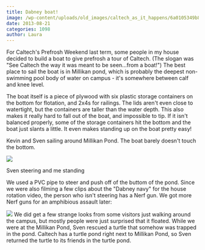 ```yaml
---
title: Dabney boat!
image: /wp-content/uploads/old_images/caltech_as_it_happens/6a0105349b8251970b01901eda2cf0970b.jpg
date: 2013-08-21
categories: 1098
author: Laura
---
```


For Caltech's Prefrosh Weekend last term, some people in my house decided to build a boat to give prefrosh a tour of Caltech. (The slogan was "See Caltech the way it was meant to be seen...from a boat!") The best place to sail the boat is in Millikan pond, which is probably the deepest non-swimming pool body of water on campus - it's somewhere between calf and knee level.

The boat itself is a piece of plywood with six plastic storage containers on the bottom for flotation, and 2x4s for railings. The lids aren't even close to watertight, but the containers are taller than the water depth. This also makes it really hard to fall out of the boat, and impossible to tip. If it isn't balanced properly, some of the storage containers hit the bottom and the boat just slants a little. It even makes standing up on the boat pretty easy!

Kevin and Sven sailing around Millikan Pond. The boat barely doesn't touch the bottom.


![](/old_images/caltech_as_it_happens/6a0105349b8251970b019104d027b6970c.png)

Sven steering and me standing

We used a PVC pipe to steer and push off of the buttom of the pond. Since we were also filming a few clips about the "Dabney navy" for the house rotation video, the person who isn't steering has a Nerf gun. We got more Nerf guns for an amphibious assault later:


![](/old_images/caltech_as_it_happens/6a0105349b8251970b0192ac998c0f970d.png)
We did get a few strange looks from some visitors just walking around the campus, but mostly people were just surprised that it floated. While we were at the Millikan Pond, Sven rescued a turtle that somehow was trapped in the pond. Caltech has a turtle pond right next to Millikan Pond, so Sven returned the turtle to its friends in the turtle pond.

